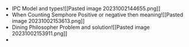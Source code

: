 - IPC  Model and types![[Pasted image 20231002144655.png]]
- When Counting Semphore Positive or negative then meaning![[Pasted image 20231002153613.png]]
- Dining Philosopher Problem and solution![[Pasted image 20231002153911.png]]
- 